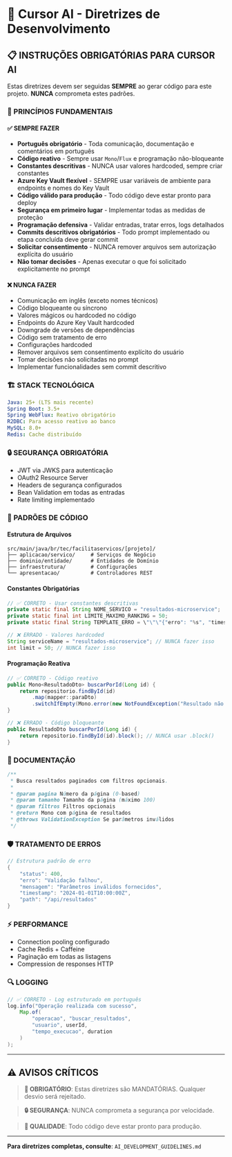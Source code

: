 # 🎯 Cursor AI - Diretrizes de Desenvolvimento

## 📋 INSTRUÇÕES OBRIGATÓRIAS PARA CURSOR AI

Estas diretrizes devem ser seguidas **SEMPRE** ao gerar código para este projeto. **NUNCA** comprometa estes padrões.

### 🎯 PRINCÍPIOS FUNDAMENTAIS

#### ✅ SEMPRE FAZER
- **Português obrigatório** - Toda comunicação, documentação e comentários em português
- **Código reativo** - Sempre usar `Mono`/`Flux` e programação não-bloqueante
- **Constantes descritivas** - NUNCA usar valores hardcoded, sempre criar constantes
- **Azure Key Vault flexível** - SEMPRE usar variáveis de ambiente para endpoints e nomes do Key Vault
- **Código válido para produção** - Todo código deve estar pronto para deploy
- **Segurança em primeiro lugar** - Implementar todas as medidas de proteção
- **Programação defensiva** - Validar entradas, tratar erros, logs detalhados
- **Commits descritivos obrigatórios** - Todo prompt implementado ou etapa concluída deve gerar commit
- **Solicitar consentimento** - NUNCA remover arquivos sem autorização explícita do usuário
- **Não tomar decisões** - Apenas executar o que foi solicitado explicitamente no prompt

#### ❌ NUNCA FAZER
- Comunicação em inglês (exceto nomes técnicos)
- Código bloqueante ou síncrono
- Valores mágicos ou hardcoded no código
- Endpoints do Azure Key Vault hardcoded
- Downgrade de versões de dependências
- Código sem tratamento de erro
- Configurações hardcoded
- Remover arquivos sem consentimento explícito do usuário
- Tomar decisões não solicitadas no prompt
- Implementar funcionalidades sem commit descritivo

### 🏗️ STACK TECNOLÓGICA
```yaml
Java: 25+ (LTS mais recente)
Spring Boot: 3.5+
Spring WebFlux: Reativo obrigatório
R2DBC: Para acesso reativo ao banco
MySQL: 8.0+
Redis: Cache distribuído
```

### 🔒 SEGURANÇA OBRIGATÓRIA
- JWT via JWKS para autenticação
- OAuth2 Resource Server
- Headers de segurança configurados
- Bean Validation em todas as entradas
- Rate limiting implementado

### 🎨 PADRÕES DE CÓDIGO

#### Estrutura de Arquivos
```
src/main/java/br/tec/facilitaservicos/[projeto]/
├── aplicacao/servico/     # Serviços de Negócio
├── dominio/entidade/      # Entidades de Domínio
├── infraestrutura/        # Configurações
└── apresentacao/          # Controladores REST
```

#### Constantes Obrigatórias
```java
// ✅ CORRETO - Usar constantes descritivas
private static final String NOME_SERVICO = "resultados-microservice";
private static final int LIMITE_MAXIMO_RANKING = 50;
private static final String TEMPLATE_ERRO = \"\"\"{"erro": "%s", "timestamp": "%s"}\"\"\";

// ❌ ERRADO - Valores hardcoded
String serviceName = "resultados-microservice"; // NUNCA fazer isso
int limit = 50; // NUNCA fazer isso
```

#### Programação Reativa
```java
// ✅ CORRETO - Código reativo
public Mono<ResultadoDto> buscarPorId(Long id) {
    return repositorio.findById(id)
        .map(mapper::paraDto)
        .switchIfEmpty(Mono.error(new NotFoundException("Resultado não encontrado")));
}

// ❌ ERRADO - Código bloqueante
public ResultadoDto buscarPorId(Long id) {
    return repositorio.findById(id).block(); // NUNCA usar .block()
}
```

### 📝 DOCUMENTAÇÃO
```java
/**
 * Busca resultados paginados com filtros opcionais.
 * 
 * @param pagina Número da página (0-based)
 * @param tamanho Tamanho da página (máximo 100)
 * @param filtros Filtros opcionais
 * @return Mono com página de resultados
 * @throws ValidationException Se parâmetros inválidos
 */
```

### 🛡️ TRATAMENTO DE ERROS
```java
// Estrutura padrão de erro
{
    "status": 400,
    "erro": "Validação falhou",
    "mensagem": "Parâmetros inválidos fornecidos",
    "timestamp": "2024-01-01T10:00:00Z",
    "path": "/api/resultados"
}
```

### ⚡ PERFORMANCE
- Connection pooling configurado
- Cache Redis + Caffeine
- Paginação em todas as listagens
- Compression de responses HTTP

### 🔍 LOGGING
```java
// ✅ CORRETO - Log estruturado em português
log.info("Operação realizada com sucesso", 
    Map.of(
        "operacao", "buscar_resultados",
        "usuario", userId,
        "tempo_execucao", duration
    )
);
```

---

## ⚠️ AVISOS CRÍTICOS

> **🚨 OBRIGATÓRIO**: Estas diretrizes são MANDATÓRIAS. Qualquer desvio será rejeitado.

> **🔒 SEGURANÇA**: NUNCA comprometa a segurança por velocidade.

> **🎯 QUALIDADE**: Todo código deve estar pronto para produção.

---

**Para diretrizes completas, consulte**: `AI_DEVELOPMENT_GUIDELINES.md`

